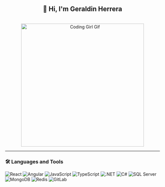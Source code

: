<h2 align="center">
    🌟 Hi, I'm Geraldin Herrera
</h2>
<br>

<div align="center">
  <img src="https://media4.giphy.com/media/v1.Y2lkPTc5MGI3NjExeWFiczVibTVjbTlnc3V0MDN2dXptZnQzMXJmeDRienFscWttM2V4ZSZlcD12MV9pbnRlcm5hbF9naWZfYnlfaWQmY3Q9Zw/L1R1tvI9svkIWwpVYr/giphy.gif" width="400" alt="Coding Girl Gif"/>
</div>

<hr/>
<h3>
    🛠 Languages and Tools
</h3>

<div>
<img src="https://img.icons8.com/color/56/000000/react-native.png" alt="React" /> 
<img src="https://img.icons8.com/color/56/000000/angularjs.png" alt="Angular" /> 
<img src="https://img.icons8.com/color/56/000000/javascript.png" alt="JavaScript" /> 
<img src="https://img.icons8.com/color/56/000000/typescript.png" alt="TypeScript" />
<img src="https://img.icons8.com/color/56/000000/net-framework.png" alt=".NET" /> 
<img src="https://img.icons8.com/color/56/000000/c-sharp-logo.png" alt="C#" />
<img src="https://img.icons8.com/color/56/000000/microsoft-sql-server.png" alt="SQL Server" />	
<img src="https://img.icons8.com/color/56/000000/mongodb.png" alt="MongoDB"/>
<img src="https://img.icons8.com/fluency/56/000000/redis.png" alt="Redis" />
<img src="https://img.icons8.com/color/56/000000/gitlab.png" alt="GitLab" />
